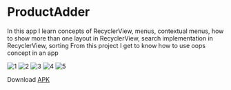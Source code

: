 # ProductAdder

In this app I learn concepts of RecyclerView, menus, contextual menus, how to show more than one layout in RecyclerView, search implementation in RecyclerView, sorting
From this project I get to know how to use oops concept in an app

![1](https://user-images.githubusercontent.com/62237653/100339425-de704e00-2fff-11eb-8b14-d7eea8daa04e.jpg)
![2](https://user-images.githubusercontent.com/62237653/100339460-e8924c80-2fff-11eb-98b7-8d8e1844dfd8.jpg)
![3](https://user-images.githubusercontent.com/62237653/100339495-f1831e00-2fff-11eb-8f81-f3dce3005501.jpg)
![4](https://user-images.githubusercontent.com/62237653/100339532-fd6ee000-2fff-11eb-8a48-986a06d78ae1.jpg)
![5](https://user-images.githubusercontent.com/62237653/100339562-05c71b00-3000-11eb-8fe5-4970955e6696.jpg)

Download [APK](https://github.com/MohitSinghFlutter/ProductAdder/releases/download/v1.9/app-debug.apk)
